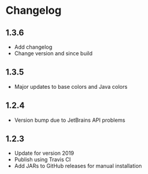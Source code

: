 # Changelog

## 1.3.6

- Add changelog
- Change version and since build

## 1.3.5

- Major updates to base colors and Java colors

## 1.2.4

- Version bump due to JetBrains API problems

## 1.2.3

- Update for version 2019
- Publish using Travis CI
- Add JARs to GitHub releases for manual installation
